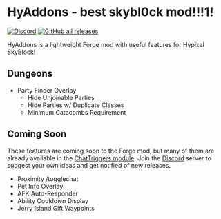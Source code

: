 # HyAddons - best skybl0ck mod!!!1!

[![Discord](https://img.shields.io/discord/838671302256361503?color=5865F2&label=discord)](https://discord.gg/bz3R9hWjD3)
[![GitHub all releases](https://img.shields.io/github/downloads/jxxe/HyAddons/total)](https://github.com/jxxe/HyAddons/releases)

HyAddons is a lightweight Forge mod with useful features for Hypixel SkyBlock!

## Dungeons
* Party Finder Overlay
  * Hide Unjoinable Parties
  * Hide Parties w/ Duplicate Classes
  * Minimum Catacombs Requirement
  
## Coming Soon
These features are coming soon to the Forge mod, but many of them are already available in the [ChatTriggers module](https://chattriggers.com/modules/v/HyAddons). Join the [Discord](https://discord.gg/bz3R9hWjD3) server to suggest your own ideas and get notified of new releases.

* Proximity /togglechat
* Pet Info Overlay
* AFK Auto-Responder
* Ability Cooldown Display
* Jerry Island Gift Waypoints
